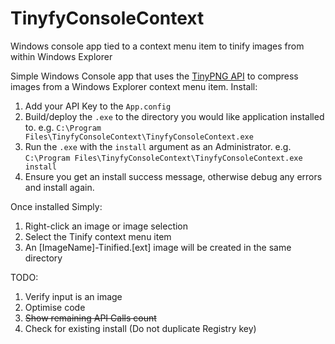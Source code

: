 # TinyfyConsoleContext
Windows console app tied to a context menu item to tinify images from within Windows Explorer

Simple Windows Console app that uses the [TinyPNG API](https://tinypng.com/developers) to compress images from a Windows Explorer context menu item.
Install:

1. Add your API Key to the `App.config`
2. Build/deploy the `.exe` to the directory you would like application installed to. e.g. `C:\Program Files\TinyfyConsoleContext\TinyfyConsoleContext.exe`
2. Run the `.exe` with the `install` argument as an Administrator. e.g. `C:\Program Files\TinyfyConsoleContext\TinyfyConsoleContext.exe install`
3. Ensure you get an install success message, otherwise debug any errors and install again.

Once installed Simply:

1. Right-click an image or image selection
2. Select the Tinify context menu item
3. An [ImageName]-Tinified.[ext] image will be created in the same directory

TODO:

1. Verify input is an image
2. Optimise code
3. ~~Show remaining API Calls count~~
4. Check for existing install (Do not duplicate Registry key)



